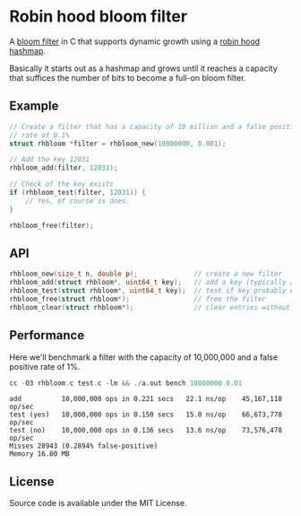 # Robin hood bloom filter

A [bloom filter](https://en.wikipedia.org/wiki/Bloom_filter) in C that supports dynamic growth using a [robin hood hashmap](https://en.wikipedia.org/wiki/Hash_table#Robin_Hood_hashing).

Basically it starts out as a hashmap and grows until it reaches a capacity that suffices the number of bits to become a full-on bloom filter.

## Example

```c
// Create a filter that has a capacity of 10 million and a false positive
// rate of 0.1%
struct rhbloom *filter = rhbloom_new(10000000, 0.001);

// Add the key 12031
rhbloom_add(filter, 12031);

// Check of the key exists
if (rhbloom_test(filter, 12031)) {
    // Yes, of course is does.
}

rhbloom_free(filter);
```

## API

```c
rhbloom_new(size_t n, double p);              // create a new filter
rhbloom_add(struct rhbloom*, uint64_t key);   // add a key (typically a hash)
rhbloom_test(struct rhbloom*, uint64_t key);  // test if key probably exists
rhbloom_free(struct rhbloom*);                // free the filter
rhbloom_clear(struct rhbloom*);               // clear entries without freeing
```

## Performance

Here we'll benchmark a filter with the capacity of 10,000,000 and a false positive rate of 1%. 

```c
cc -O3 rhbloom.c test.c -lm && ./a.out bench 10000000 0.01
```

```
add          10,000,000 ops in 0.221 secs   22.1 ns/op    45,167,118 op/sec
test (yes)   10,000,000 ops in 0.150 secs   15.0 ns/op    66,673,778 op/sec
test (no)    10,000,000 ops in 0.136 secs   13.6 ns/op    73,576,478 op/sec
Misses 28943 (0.2894% false-positive)
Memory 16.00 MB
```

## License

Source code is available under the MIT License.
